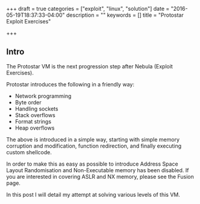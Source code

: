 +++
draft = true
categories = ["exploit", "linux", "solution"]
date = "2016-05-19T18:37:33-04:00"
description = ""
keywords = []
title = "Protostar Exploit Exercises"

+++

## Intro

The Protostar VM is the next progression step after Nebula (Exploit Exercises). 

Protostar introduces the following in a friendly way:

- Network programming
- Byte order
- Handling sockets
- Stack overflows
- Format strings
- Heap overflows

The above is introduced in a simple way, starting with simple memory corruption and modification, function redirection, and finally executing custom shellcode.

In order to make this as easy as possible to introduce Address Space Layout Randomisation and Non-Executable memory has been disabled. If you are interested in covering ASLR and NX memory, please see the Fusion page.

In this post I will detail my attempt at solving various levels of this VM.
<!--more-->

### 
